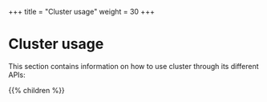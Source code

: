 +++
title = "Cluster usage"
weight = 30
+++

# Cluster usage

This section contains information on how to use cluster through its different APIs:

{{% children %}}
